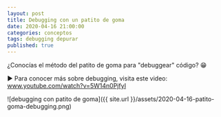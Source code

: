```yaml
---
layout: post
title: Debugging con un patito de goma
date: 2020-04-16 21:00:00
categories: conceptos
tags: debugging depurar
published: true
---
```



¿Conocías el método del patito de goma para "debuggear" código? 😁

▶️ Para conocer más sobre debugging, visita este video: www.youtube.com/watch?v=5W14n0PjfyI

![debugging con patito de goma]({{ site.url }}/assets/2020-04-16-patito-goma-debugging.png)
